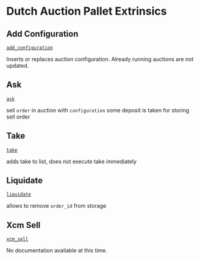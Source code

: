 <!-- AUTOMATICALLY GENERATED -->
<!-- Generated at 2022-07-05T22:23:24.150948443Z -->

# Dutch Auction Pallet Extrinsics

## Add Configuration

[`add_configuration`](https://dali.devnets.composablefinance.ninja/doc/pallet_dutch_auction/pallet/enum.Call.html#variant.add_configuration)

Inserts or replaces auction configuration.
Already running auctions are not updated.

## Ask

[`ask`](https://dali.devnets.composablefinance.ninja/doc/pallet_dutch_auction/pallet/enum.Call.html#variant.ask)

sell `order` in auction with `configuration`
some deposit is taken for storing sell order

## Take

[`take`](https://dali.devnets.composablefinance.ninja/doc/pallet_dutch_auction/pallet/enum.Call.html#variant.take)

adds take to list, does not execute take immediately

## Liquidate

[`liquidate`](https://dali.devnets.composablefinance.ninja/doc/pallet_dutch_auction/pallet/enum.Call.html#variant.liquidate)

allows to remove `order_id` from storage

## Xcm Sell

[`xcm_sell`](https://dali.devnets.composablefinance.ninja/doc/pallet_dutch_auction/pallet/enum.Call.html#variant.xcm_sell)

No documentation available at this time.
